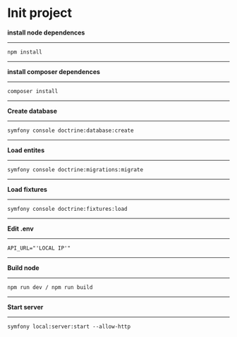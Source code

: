 # Init project
**install node dependences**
*********************
`npm install`
*********************
**install composer dependences**
*********************
`composer install` 
*********************
**Create database**
*********************
`symfony console doctrine:database:create` 
*********************
**Load entites**
*********************
`symfony console doctrine:migrations:migrate` 
*********************
**Load fixtures**
*********************
`symfony console doctrine:fixtures:load` 
*********************
**Edit .env**
*********************
`API_URL="'LOCAL IP'"` 
*********************
**Build node**
*********************
`npm run dev / npm run build` 
*********************
**Start server**
*********************
`symfony local:server:start --allow-http` 